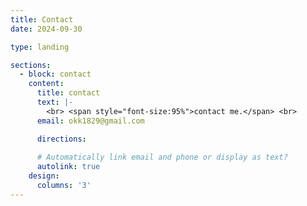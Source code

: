 ```yaml
---
title: Contact
date: 2024-09-30

type: landing

sections:
  - block: contact
    content:
      title: contact
      text: |-
        <br> <span style="font-size:95%">contact me.</span> <br>
      email: okk1829@gmail.com

      directions: 
    
      # Automatically link email and phone or display as text?
      autolink: true
    design:
      columns: '3'
---
```

